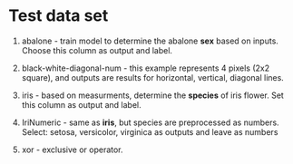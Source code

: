 # Test data set

1. abalone - train model to determine the abalone **sex** based on inputs. Choose this column as output and label.

2. black-white-diagonal-num - this example represents 4 pixels (2x2 square), and outputs are results for horizontal, vertical, diagonal lines.

3. iris - based on measurments, determine the **species** of iris flower. Set this column as output and label.

4. IriNumeric - same as **iris**, but species are preprocessed as numbers. Select: setosa, versicolor, virginica as outputs and leave as numbers

5. xor - exclusive or operator.
